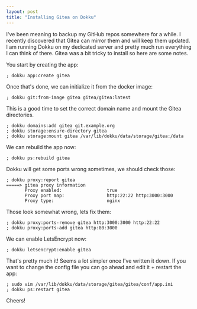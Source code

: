 ```yaml
---
layout: post
title: "Installing Gitea on Dokku"
---
```


I've been meaning to backup my GitHub repos somewhere for a while. I recently
discovered that Gitea can mirror them and will keep them updated. I am running
Dokku on my dedicated server and pretty much run everything I can think of
there. Gitea was a bit tricky to install so here are some notes.

You start by creating the app:

```
; dokku app:create gitea
```

Once that's done, we can initialize it from the docker image:

```
; dokku git:from-image gitea gitea/gitea:latest
```

This is a good time to set the correct domain name and mount the Gitea
directories.

```
; dokku domains:add gitea git.example.org
; dokku storage:ensure-directory gitea
; dokku storage:mount gitea /var/lib/dokku/data/storage/gitea:/data
```

We can rebuild the app now:

```
; dokku ps:rebuild gitea
```

Dokku will get some ports wrong sometimes, we should check those:

```
; dokku proxy:report gitea
=====> gitea proxy information
       Proxy enabled:                 true
       Proxy port map:                http:22:22 http:3000:3000
       Proxy type:                    nginx

```

Those look somewhat wrong, lets fix them:

```
; dokku proxy:ports-remove gitea http:3000:3000 http:22:22
; dokku proxy:ports-add gitea http:80:3000
```

We can enable LetsEncrypt now:

```
; dokku letsencrypt:enable gitea
```

That's pretty much it! Seems a lot simpler once I've written it down.
If you want to change the config file you can go ahead and edit it + restart the
app:

```
; sudo vim /var/lib/dokku/data/storage/gitea/gitea/conf/app.ini
; dokku ps:restart gitea
```

Cheers!
